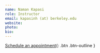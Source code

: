 ```yaml
---
name: Naman Kapasi
role: Instructor
email: kapasinh (at) berkeley.edu
website: 
photo: 
bio: 
---
```


[Schedule an appointment](){: .btn .btn-outline }
